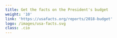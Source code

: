 ```yaml
---
title: Get the facts on the President's budget
weight: '10'
link: 'https://usafacts.org/reports/2018-budget'
logo: /images/usa-facts.svg
class: .cio
---
```



